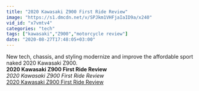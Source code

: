 ```yaml
---
title: "2020 Kawasaki Z900 First Ride Review"
image: "https://s1.dmcdn.net/v/SPJkm1VHFjaIaID9a/x240"
vid_id: "x7vmtv4"
categories: "tech"
tags: ["kawasaki","Z900","motorcycle review"]
date: "2020-08-27T17:48:05+03:00"
---
```

New tech, chassis, and styling modernize and improve the affordable sport naked 2020 Kawasaki Z900.<br><b>2020 Kawasaki Z900 First Ride Review</b><br> <i>2020 Kawasaki Z900 First Ride Review</i><br> <u>2020 Kawasaki Z900 First Ride Review</u>
